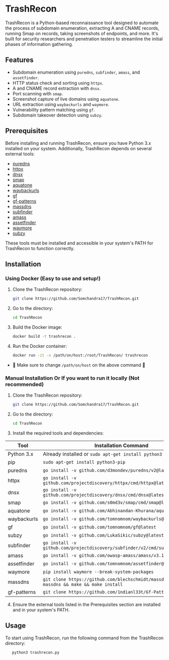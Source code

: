 # TrashRecon

TrashRecon is a Python-based reconnaissance tool designed to automate the process of subdomain enumeration, extracting A and CNAME records, running Smap on records, taking screenshots of endpoints, and more. It's built for security researchers and penetration testers to streamline the initial phases of information gathering.

## Features

- Subdomain enumeration using `puredns`, `subfinder`, `amass`, and `assetfinder`.
- HTTP status check and sorting using `httpx`.
- A and CNAME record extraction with `dnsx`.
- Port scanning with `smap`.
- Screenshot capture of live domains using `aquatone`.
- URL extraction using `waybackurls` and `waymore`.
- Vulnerability pattern matching using `gf`.
- Subdomain takeover detection using `subzy`.

## Prerequisites

Before installing and running TrashRecon, ensure you have Python 3.x installed on your system. Additionally, TrashRecon depends on several external tools:

- [puredns](https://github.com/d3mondev/puredns)
- [httpx](https://github.com/projectdiscovery/httpx)
- [dnsx](https://github.com/projectdiscovery/dnsx)
- [smap](https://github.com/s0md3v/Smap)
- [aquatone](https://github.com/Abhinandan-Khurana/aquatone)
- [waybackurls](https://github.com/tomnomnom/waybackurls)
- [gf](https://github.com/tomnomnom/gf)
- [gf-patterns](https://github.com/1ndianl33t/Gf-Patterns)
- [massdns](https://github.com/blechschmidt/massdns)
- [subfinder](https://github.com/projectdiscovery/subfinder)
- [amass](https://github.com/OWASP/Amass)
- [assetfinder](https://github.com/tomnomnom/assetfinder)
- [waymore](https://github.com/xnl-h4ck3r/waymore)
- [subzy](https://github.com/LukaSikic/subzy)

These tools must be installed and accessible in your system's PATH for TrashRecon to function correctly.

## Installation

### Using Docker (Easy to use and setup!)

1. Clone the TrashRecon repository:
   ```bash
   git clone https://github.com/Somchandra17/TrashRecon.git
   ```
2. Go to the directory:
   ```bash
   cd TrashRecon
   ```
3. Build the Docker image:
   ```bash
   docker build -t trashrecon .
   ```
4. Run the Docker container:
   ```bash
   docker run -it -v /path/on/host:/root/TrashRecon/ trashrecon
   ```
- 🚧 Make sure to change ```/path/on/host``` on the above command 🚧

  
### Manual Installation Or If you want to run it locally (Not recommended)

1. Clone the TrashRecon repository:
   ```bash
   git clone https://github.com/Somchandra17/TrashRecon.git
   ```
2. Go to the directory:
   ```bash
   cd TrashRecon
   ```
3. Install the required tools and dependencies:

| Tool            | Installation Command                                                                 | Path to Copy Wordlist |
|-----------------|--------------------------------------------------------------------------------------|-----------------------|
| Python 3.x      | Already installed or `sudo apt-get install python3`                                  |                       |
| pip             | `sudo apt-get install python3-pip`                                                   |                       |
| puredns         | `go install -v github.com/d3mondev/puredns/v2@latest`                                | `/root/.config/puredns/resolvers.txt` |
| httpx           | `go install -v github.com/projectdiscovery/httpx/cmd/httpx@latest`                   |                       |
| dnsx            | `go install -v github.com/projectdiscovery/dnsx/cmd/dnsx@latest`                     |                       |
| smap            | `go install -v github.com/s0md3v/smap/cmd/smap@latest`                               |                       |
| aquatone        | `go install -v github.com/Abhinandan-Khurana/aquatone@v1.7.2`                        |                       |
| waybackurls     | `go install -v github.com/tomnomnom/waybackurls@latest`                              |                       |
| gf              | `go install -v github.com/tomnomnom/gf@latest`                                       |                       |
| subzy           | `go install -v github.com/LukaSikic/subzy@latest`                                    |                       |
| subfinder       | `go install -v github.com/projectdiscovery/subfinder/v2/cmd/subfinder@latest`        |                       |
| amass           | `go install -v github.com/owasp-amass/amass/v3.19.2/...@master`                      |                       |
| assetfinder     | `go install -v github.com/tomnomnom/assetfinder@latest`                              |                       |
| waymore         | `pip install waymore --break-system-packages`                                        |                       |
| massdns         | `git clone https://github.com/blechschmidt/massdns.git && cd massdns && make && make install` | `/app/subdomains-top1million-110000.txt` |
| gf-patterns     | `git clone https://github.com/1ndianl33t/Gf-Patterns /root/.gf`                      |                       |

4. Ensure the external tools listed in the Prerequisites section are installed and in your system's PATH.

## Usage

To start using TrashRecon, run the following command from the TrashRecon directory:

```bash
   python3 trashrecon.py
```
